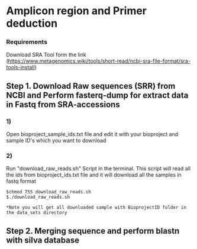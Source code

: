 # Amplicon region and Primer deduction

### Requirements 
Download SRA Tool form the link (https://www.metagenomics.wiki/tools/short-read/ncbi-sra-file-format/sra-tools-install)

## Step 1. Download Raw sequences (SRR) from NCBI and Perform fasterq-dump for extract data in Fastq from SRA-accessions

### 1)
Open bioproject_sample_ids.txt file and edit it with your bioproject and sample ID's which you want to download

### 2)
Run "download_raw_reads.sh" Script in the terminal. This script will read all the ids from bioproject_ids.txt file and it will download all the samples in fastq format

```
$chmod 755 download_raw_reads.sh
$./download_raw_reads.sh

*Note you will get all downloaded sample with BioprojectID folder in the data_sets directory
```
## Step 2. Merging sequence and perform blastn with silva database




